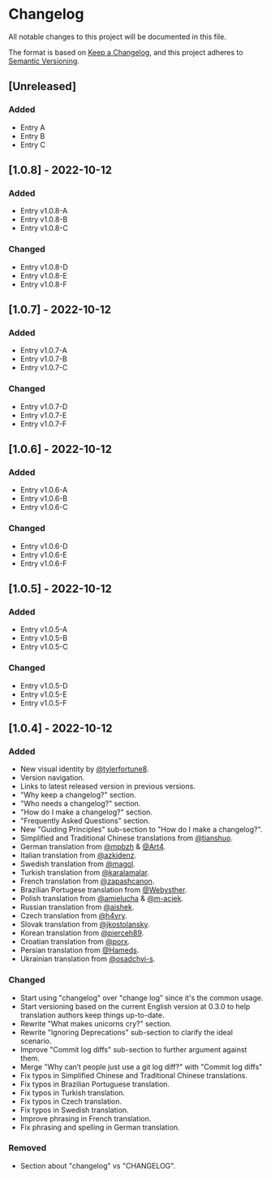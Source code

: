 # Changelog
All notable changes to this project will be documented in this file.

The format is based on [Keep a Changelog](https://keepachangelog.com/en/1.0.0/),
and this project adheres to [Semantic Versioning](https://semver.org/spec/v2.0.0.html).

## [Unreleased]
### Added
- Entry A
- Entry B
- Entry C

## [1.0.8] - 2022-10-12
### Added
- Entry v1.0.8-A
- Entry v1.0.8-B
- Entry v1.0.8-C
### Changed
- Entry v1.0.8-D
- Entry v1.0.8-E
- Entry v1.0.8-F

## [1.0.7] - 2022-10-12
### Added
- Entry v1.0.7-A
- Entry v1.0.7-B
- Entry v1.0.7-C
### Changed
- Entry v1.0.7-D
- Entry v1.0.7-E
- Entry v1.0.7-F

## [1.0.6] - 2022-10-12
### Added
- Entry v1.0.6-A
- Entry v1.0.6-B
- Entry v1.0.6-C
### Changed
- Entry v1.0.6-D
- Entry v1.0.6-E
- Entry v1.0.6-F

## [1.0.5] - 2022-10-12
### Added
- Entry v1.0.5-A
- Entry v1.0.5-B
- Entry v1.0.5-C
### Changed
- Entry v1.0.5-D
- Entry v1.0.5-E
- Entry v1.0.5-F

## [1.0.4] - 2022-10-12
### Added
- New visual identity by [@tylerfortune8](https://github.com/tylerfortune8).
- Version navigation.
- Links to latest released version in previous versions.
- "Why keep a changelog?" section.
- "Who needs a changelog?" section.
- "How do I make a changelog?" section.
- "Frequently Asked Questions" section.
- New "Guiding Principles" sub-section to "How do I make a changelog?".
- Simplified and Traditional Chinese translations from [@tianshuo](https://github.com/tianshuo).
- German translation from [@mpbzh](https://github.com/mpbzh) & [@Art4](https://github.com/Art4).
- Italian translation from [@azkidenz](https://github.com/azkidenz).
- Swedish translation from [@magol](https://github.com/magol).
- Turkish translation from [@karalamalar](https://github.com/karalamalar).
- French translation from [@zapashcanon](https://github.com/zapashcanon).
- Brazilian Portugese translation from [@Webysther](https://github.com/Webysther).
- Polish translation from [@amielucha](https://github.com/amielucha) & [@m-aciek](https://github.com/m-aciek).
- Russian translation from [@aishek](https://github.com/aishek).
- Czech translation from [@h4vry](https://github.com/h4vry).
- Slovak translation from [@jkostolansky](https://github.com/jkostolansky).
- Korean translation from [@pierceh89](https://github.com/pierceh89).
- Croatian translation from [@porx](https://github.com/porx).
- Persian translation from [@Hameds](https://github.com/Hameds).
- Ukrainian translation from [@osadchyi-s](https://github.com/osadchyi-s).

### Changed
- Start using "changelog" over "change log" since it's the common usage.
- Start versioning based on the current English version at 0.3.0 to help
translation authors keep things up-to-date.
- Rewrite "What makes unicorns cry?" section.
- Rewrite "Ignoring Deprecations" sub-section to clarify the ideal
  scenario.
- Improve "Commit log diffs" sub-section to further argument against
  them.
- Merge "Why can’t people just use a git log diff?" with "Commit log
  diffs"
- Fix typos in Simplified Chinese and Traditional Chinese translations.
- Fix typos in Brazilian Portuguese translation.
- Fix typos in Turkish translation.
- Fix typos in Czech translation.
- Fix typos in Swedish translation.
- Improve phrasing in French translation.
- Fix phrasing and spelling in German translation.

### Removed
- Section about "changelog" vs "CHANGELOG".
